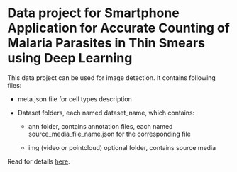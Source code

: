 # Data project for Smartphone Application for Accurate Counting of Malaria Parasites in Thin Smears using Deep Learning

This data project can be used for image detection. It contains following files:

* meta.json file for cell types description 

* Dataset folders, each named dataset_name, which contains:

    * ann folder,  contains annotation files, each named source_media_file_name.json for the corresponding file

    * img (video or pointcloud) optional folder, contains source media

Read for details [here](https://docs.supervise.ly/data-organization/00_ann_format_navi/01_project_structure_new).
